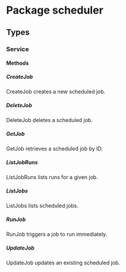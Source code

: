 # Package scheduler

## Types

### Service

#### Methods

##### CreateJob

CreateJob creates a new scheduled job.

##### DeleteJob

DeleteJob deletes a scheduled job.

##### GetJob

GetJob retrieves a scheduled job by ID.

##### ListJobRuns

ListJobRuns lists runs for a given job.

##### ListJobs

ListJobs lists scheduled jobs.

##### RunJob

RunJob triggers a job to run immediately.

##### UpdateJob

UpdateJob updates an existing scheduled job.

